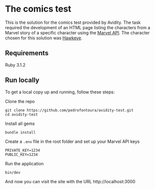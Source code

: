 # The comics test

This is the solution for the comics test provided by Avidity. The task required the development of an HTML page listing the characters from a Marvel story of a specific character using the [Marvel API](http://developer.marvel.com/docs). The character chosen for this solution was [Hawkeye](https://en.wikipedia.org/wiki/Hawkeye_(Clint_Barton)).

## Requirements

Ruby 3.1.2

## Run locally

To get a local copy up and running, follow these steps:

Clone the repo
```shell
git clone https://github.com/pedrofontoura/avidity-test.git
cd avidity-test
```

Install all gems
```shell
bundle install
```

Create a `.env` file in the root folder and set up your Marvel API keys
```shell
PRIVATE_KEY=1234
PUBLIC_KEY=1234
```

Run the application
```shell
bin/dev
```
And now you can visit the site with the URL http://localhost:3000
